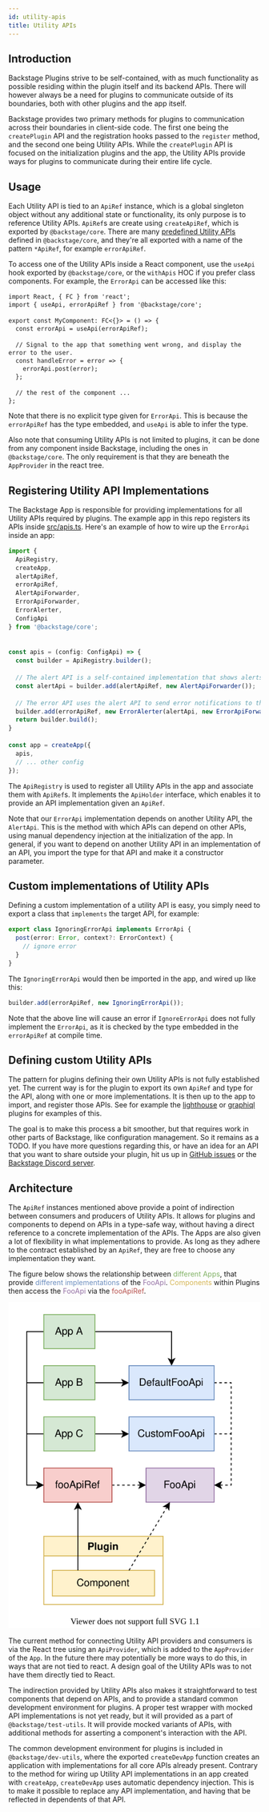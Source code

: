 ```yaml
---
id: utility-apis
title: Utility APIs
---
```


## Introduction

Backstage Plugins strive to be self-contained, with as much functionality as
possible residing within the plugin itself and its backend APIs. There will
however always be a need for plugins to communicate outside of its boundaries,
both with other plugins and the app itself.

Backstage provides two primary methods for plugins to communication across their
boundaries in client-side code. The first one being the `createPlugin` API and
the registration hooks passed to the `register` method, and the second one being
Utility APIs. While the `createPlugin` API is focused on the initialization
plugins and the app, the Utility APIs provide ways for plugins to communicate
during their entire life cycle.

## Usage

Each Utility API is tied to an `ApiRef` instance, which is a global singleton
object without any additional state or functionality, its only purpose is to
reference Utility APIs. `ApiRef`s are create using `createApiRef`, which is
exported by `@backstage/core`. There are many
[predefined Utility APIs](../reference/utility-apis/README.md) defined in
`@backstage/core`, and they're all exported with a name of the pattern
`*ApiRef`, for example `errorApiRef`.

To access one of the Utility APIs inside a React component, use the `useApi`
hook exported by `@backstage/core`, or the `withApis` HOC if you prefer class
components. For example, the `ErrorApi` can be accessed like this:

```tsx
import React, { FC } from 'react';
import { useApi, errorApiRef } from '@backstage/core';

export const MyComponent: FC<{}> = () => {
  const errorApi = useApi(errorApiRef);

  // Signal to the app that something went wrong, and display the error to the user.
  const handleError = error => {
    errorApi.post(error);
  };

  // the rest of the component ...
};
```

Note that there is no explicit type given for `ErrorApi`. This is because the
`errorApiRef` has the type embedded, and `useApi` is able to infer the type.

Also note that consuming Utility APIs is not limited to plugins, it can be done
from any component inside Backstage, including the ones in `@backstage/core`.
The only requirement is that they are beneath the `AppProvider` in the react
tree.

## Registering Utility API Implementations

The Backstage App is responsible for providing implementations for all Utility
APIs required by plugins. The example app in this repo registers its APIs inside
[src/apis.ts](/packages/app/src/apis.ts). Here's an example of how to wire up
the `ErrorApi` inside an app:

```ts
import {
  ApiRegistry,
  createApp,
  alertApiRef,
  errorApiRef,
  AlertApiForwarder,
  ErrorApiForwarder,
  ErrorAlerter,
  ConfigApi
} from '@backstage/core';


const apis = (config: ConfigApi) => {
  const builder = ApiRegistry.builder();

  // The alert API is a self-contained implementation that shows alerts to the user.
  const alertApi = builder.add(alertApiRef, new AlertApiForwarder());

  // The error API uses the alert API to send error notifications to the user.
  builder.add(errorApiRef, new ErrorAlerter(alertApi, new ErrorApiForwarder()));
  return builder.build();
}

const app = createApp({
  apis,
  // ... other config
});
```

The `ApiRegistry` is used to register all Utility APIs in the app and associate
them with `ApiRef`s. It implements the `ApiHolder` interface, which enables it
to provide an API implementation given an `ApiRef`.

Note that our `ErrorApi` implementation depends on another Utility API, the
`AlertApi`. This is the method with which APIs can depend on other APIs, using
manual dependency injection at the initialization of the app. In general, if you
want to depend on another Utility API in an implementation of an API, you import
the type for that API and make it a constructor parameter.

## Custom implementations of Utility APIs

Defining a custom implementation of a utility API is easy, you simply need to
export a class that `implements` the target API, for example:

```ts
export class IgnoringErrorApi implements ErrorApi {
  post(error: Error, context?: ErrorContext) {
    // ignore error
  }
}
```

The `IgnoringErrorApi` would then be imported in the app, and wired up like
this:

```ts
builder.add(errorApiRef, new IgnoringErrorApi());
```

Note that the above line will cause an error if `IgnoreErrorApi` does not fully
implement the `ErrorApi`, as it is checked by the type embedded in the
`errorApiRef` at compile time.

## Defining custom Utility APIs

The pattern for plugins defining their own Utility APIs is not fully established
yet. The current way is for the plugin to export its own `ApiRef` and type for
the API, along with one or more implementations. It is then up to the app to
import, and register those APIs. See for example the
[lighthouse](/plugins/lighthouse/src/api.ts) or
[graphiql](/plugins/graphiql/src/lib/api/types.ts) plugins for examples of this.

The goal is to make this process a bit smoother, but that requires work in other
parts of Backstage, like configuration management. So it remains as a TODO. If
you have more questions regarding this, or have an idea for an API that you want
to share outside your plugin, hit us up in
[GitHub issues](https://github.com/spotify/backstage/issues/new/choose) or the
[Backstage Discord server](https://discord.gg/EBHEGzX).

## Architecture

The `ApiRef` instances mentioned above provide a point of indirection between
consumers and producers of Utility APIs. It allows for plugins and components to
depend on APIs in a type-safe way, without having a direct reference to a
concrete implementation of the APIs. The Apps are also given a lot of
flexibility in what implementations to provide. As long as they adhere to the
contract established by an `ApiRef`, they are free to choose any implementation
they want.

The figure below shows the relationship between
<span style="color: #82b366">different Apps</span>, that provide
<span style="color: #6c8ebf">different implementations</span> of the
<span style="color: #9673a6">FooApi</span>.
<span style="color: #d6b656">Components</span> within Plugins then access the
<span style="color: #9673a6">FooApi</span> via the
<span style="color: #b85450">fooApiRef</span>.

<div style="text-align:center">
<img src="../assets/utility-apis-fig1.svg" alt="Figure showing the relationship between utility APIs, the apps that provide them, and the plugins that consume them">
</div>

The current method for connecting Utility API providers and consumers is via the
React tree using an `ApiProvider`, which is added to the `AppProvider` of the
`App`. In the future there may potentially be more ways to do this, in ways that
are not tied to react. A design goal of the Utility APIs was to not have them
directly tied to React.

The indirection provided by Utility APIs also makes it straightforward to test
components that depend on APIs, and to provide a standard common development
environment for plugins. A proper test wrapper with mocked API implementations
is not yet ready, but it will provided as a part of `@backstage/test-utils`. It
will provide mocked variants of APIs, with additional methods for asserting a
component's interaction with the API.

The common development environment for plugins is included in
`@backstage/dev-utils`, where the exported `createDevApp` function creates an
application with implementations for all core APIs already present. Contrary to
the method for wiring up Utility API implementations in an app created with
`createApp`, `createDevApp` uses automatic dependency injection. This is to make
it possible to replace any API implementation, and having that be reflected in
dependents of that API.
